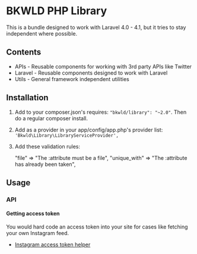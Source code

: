 # BKWLD PHP Library

This is a bundle designed to work with Laravel 4.0 - 4.1, but it tries to stay independent where possible.


## Contents

* APIs - Reusable components for working with 3rd party APIs like Twitter
* Laravel - Reusable components designed to work with Laravel
* Utils - General framework independent utilities


## Installation

1. Add to your composer.json's requires: `"bkwld/library": "~2.0"`.  Then do a regular composer install.

2. Add as a provider in your app/config/app.php's provider list: `'Bkwld\Library\LibraryServiceProvider',`

3. Add these validation rules:

	"file" => "The :attribute must be a file",
	"unique_with" => "The :attribute has already been taken",


## Usage

### API

#### Getting access token

You would hard code an access token into your site for cases like fetching your own Instagram feed.

- [Instagram access token helper](/oauth/instagram/access_token)
